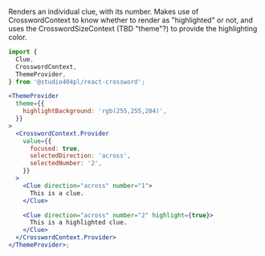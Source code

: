 Renders an individual clue, with its number. Makes use of CrosswordContext to know whether to render as "highlighted" or not, and uses the CrosswordSizeContext (TBD "theme"?) to provide the highlighting color.

```jsx
import {
  Clue,
  CrosswordContext,
  ThemeProvider,
} from '@studio404pl/react-crossword';

<ThemeProvider
  theme={{
    highlightBackground: 'rgb(255,255,204)',
  }}
>
  <CrosswordContext.Provider
    value={{
      focused: true,
      selectedDirection: 'across',
      selectedNumber: '2',
    }}
  >
    <Clue direction="across" number="1">
      This is a clue.
    </Clue>

    <Clue direction="across" number="2" highlight={true}>
      This is a highlighted clue.
    </Clue>
  </CrosswordContext.Provider>
</ThemeProvider>;
```
